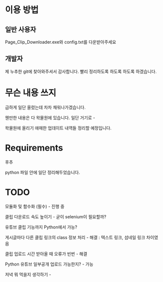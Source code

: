 # 이용 방법
## 일반 사용자
Page_Clip_Downloader.exe와 config.txt를 다운받아주세요

## 개발자
제 누추한 git에 찾아와주셔서 감사합니다. 빨리 정리하도록 하도록 하도록 하겠습니다.

# 무슨 내용 쓰지
급하게 일단 올렸는데 차차 채워나가겠습니다.

웬만한 내용은 다 왁물원에 있습니다. 일단 거기로 - 

왁물원에 올리기 애매한 업데이트 내역들 정리할 예정입니다.

# Requirements

후추

python 파일 안에 일단 정리해두었습니다.

# TODO

모듈화 및 함수화 (필수)  - 진행 중

클립 다운로드 속도 높이기 - 굳이 selenium이 필요할까?

유튜브 클립 기능까지 Python에서 가능?

게시글마다 다른 클립 링크의 class 정보 처리 - 해결 : 텍스트 링크, 섬네일 링크 차이였음

클립 업로드 시간 받아올 때 오류가 빈번 - 해결

Python 유튜브 일부공개 업로드 가능한지? - 가능

저녁 뭐 먹을지 생각하기 - 
